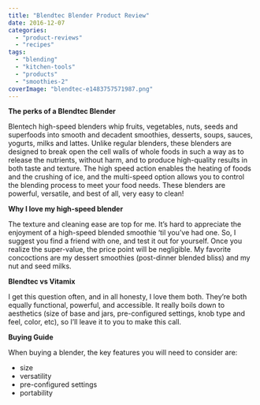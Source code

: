 ```yaml
---
title: "Blendtec Blender Product Review"
date: 2016-12-07
categories: 
  - "product-reviews"
  - "recipes"
tags: 
  - "blending"
  - "kitchen-tools"
  - "products"
  - "smoothies-2"
coverImage: "blendtec-e1483757571987.png"
---
```


**The perks of a Blendtec Blender**

Blentech high-speed blenders whip fruits, vegetables, nuts, seeds and superfoods into smooth and decadent smoothies, desserts, soups, sauces, yogurts, milks and lattes. Unlike regular blenders, these blenders are designed to break open the cell walls of whole foods in such a way as to release the nutrients, without harm, and to produce high-quality results in both taste and texture. The high speed action enables the heating of foods and the crushing of ice, and the multi-speed option allows you to control the blending process to meet your food needs. These blenders are powerful, versatile, and best of all, very easy to clean!

**Why I love my high-speed blender**

The texture and cleaning ease are top for me. It’s hard to appreciate the enjoyment of a high-speed blended smoothie ‘til you’ve had one. So, I suggest you find a friend with one, and test it out for yourself. Once you realize the super-value, the price point will be negligible. My favorite concoctions are my dessert smoothies (post-dinner blended bliss) and my nut and seed milks.

**Blendtec vs Vitamix**

I get this question often, and in all honesty, I love them both. They’re both equally functional, powerful, and accessible. It really boils down to aesthetics (size of base and jars, pre-configured settings, knob type and feel, color, etc), so I’ll leave it to you to make this call.

**Buying Guide**

When buying a blender, the key features you will need to consider are:

- size
- versatility
- pre-configured settings
- portability
